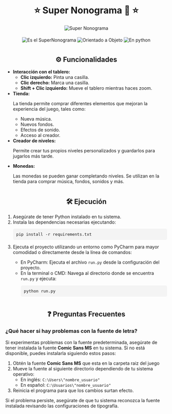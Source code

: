 <div style="text-align: center;">

# ⭐ Super Nonograma 🚀 ⭐

<img src="https://github.com/user-attachments/assets/6df42562-f7cd-48d4-979d-909bae98a71a" alt="Super Nonograma" />

<div style="margin: 20px 0;">
    <img src="https://img.shields.io/badge/Es%20el%20SuperNonograma-%F0%9F%92%AF-6fea6b" alt="Es el SuperNonograma" />
    <img src="https://img.shields.io/badge/Orientado%20a%20Objeto-%F0%9F%98%8E-60d8e8" alt="Orientado a Objeto" />
    <img src="https://img.shields.io/badge/En%20python-%F0%9F%90%8D-a45ce0" alt="En python" />
</div>
  
<h2 style="margin-top: 40px; font-size: 1.5em;">⚙️ Funcionalidades</h2>

<div style="text-align: left; font-size: 1em;">
    <ul>
        <li><strong>Interacción con el tablero:</strong> 
            <ul>
                <li><strong>Clic izquierdo:</strong> Pinta una casilla.</li>
                <li><strong>Clic derecho:</strong> Marca una casilla.</li>
                <li><strong>Shift + Clic izquierdo:</strong> Mueve el tablero mientras haces zoom.</li>
            </ul>
        </li>
        <li><strong>Tienda:</strong>
            <p>La tienda permite comprar diferentes elementos que mejoran la experiencia del juego, tales como:</p>
            <ul>
                <li>Nueva música.</li>
                <li>Nuevos fondos.</li>
                <li>Efectos de sonido.</li>
                <li>Acceso al creador.</li>
            </ul>
        </li>
        <li><strong>Creador de niveles:</strong> 
            <p>Permite crear tus propios niveles personalizados y guardarlos para jugarlos más tarde.</p>
        </li>
        <li><strong>Monedas:</strong> 
            <p>Las monedas se pueden ganar completando niveles. Se utilizan en la tienda para comprar música, fondos, sonidos y más.</p>
        </li>
    </ul>
</div>

<h2 style="margin-top: 40px; font-size: 1.5em;">🛠️ Ejecución</h2>

<ol style="text-align: left; font-size: 1em;">
    <li>Asegúrate de tener Python instalado en tu sistema.</li>
    <li>Instala las dependencias necesarias ejecutando:
        <pre style="background-color: #f4f4f4; padding: 10px; border-radius: 5px; font-size: 0.9em;">pip install -r requirements.txt</pre>
    </li>
    <li>Ejecuta el proyecto utilizando un entorno como PyCharm para mayor comodidad o directamente desde la línea de comandos:</li>
    <ul>
        <li>En PyCharm: Ejecuta el archivo <code>run.py</code> desde la configuración del proyecto.</li>
        <li>En la terminal o CMD: Navega al directorio donde se encuentra <code>run.py</code> y ejecuta:
            <pre style="background-color: #f4f4f4; padding: 10px; border-radius: 5px; font-size: 0.9em;">python run.py</pre>
        </li>
    </ul>
</ol>

<h2 style="margin-top: 40px; font-size: 1.5em;">❓ Preguntas Frecuentes</h2>

<div style="text-align: left; font-size: 1em;">
    <h3> ¿Qué hacer si hay problemas con la fuente de letra?</h3>
    <p>Si experimentas problemas con la fuente predeterminada, asegúrate de tener instalada la fuente <strong>Comic Sans MS</strong> en tu sistema. Si no está disponible, puedes instalarla siguiendo estos pasos:</p>
    <ol>
        <li>Obtén la fuente <strong>Comic Sans MS</strong> que esta en la carpeta raiz del juego</li>
        <li>Mueve la fuente al siguiente directorio dependiendo de tu sistema operativo:
            <ul>
                <li>En inglés: <code>C:\Users\"nombre_usuario"</code></li>
                <li>En español: <code>C:\Usuarios\"nombre_usuario"</code></li>
            </ul>
        </li>
        <li>Reinicia el programa para que los cambios surtan efecto.</li>
    </ol>
    <p>Si el problema persiste, asegúrate de que tu sistema reconozca la fuente instalada revisando las configuraciones de tipografía.</p>
</div>

</div>

